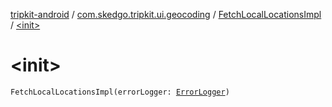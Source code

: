 [tripkit-android](../../index.md) / [com.skedgo.tripkit.ui.geocoding](../index.md) / [FetchLocalLocationsImpl](index.md) / [&lt;init&gt;](./-init-.md)

# &lt;init&gt;

`FetchLocalLocationsImpl(errorLogger: `[`ErrorLogger`](../../skedgo.tripkit.logging/-error-logger/index.md)`)`